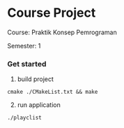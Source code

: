 # Course Project

Course: Praktik Konsep Pemrograman

Semester: 1

### Get started 
1. build project
```shell
cmake ./CMakeList.txt && make

```
2. run application
```shell
./playclist
```